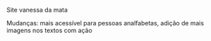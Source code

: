 Site vanessa da mata

Mudanças: mais acessível para pessoas analfabetas, adição de mais imagens nos textos com ação
